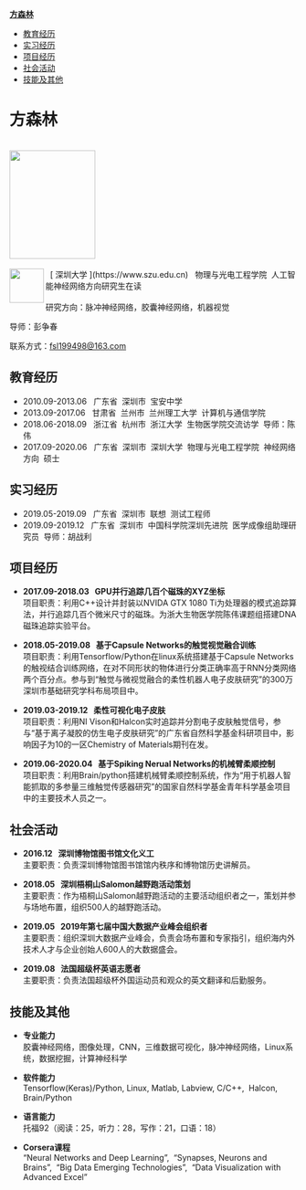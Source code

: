
[ **方森林** ](#方森林)
* [ 教育经历 ](#教育经历) 
* [ 实习经历 ](#实习经历)
* [ 项目经历 ](#项目经历)
* [ 社会活动 ](#社会活动)
* [ 技能及其他 ](#技能及其他)

<a name="方森林"></a>
# 方森林
<br />
<img src="https://user-images.githubusercontent.com/37896842/79166835-986fcc80-7e18-11ea-84f1-4e56c2220a25.jpeg" width="150" height="190" />
<br /><br />
<img align="left" src="https://user-images.githubusercontent.com/37896842/79167478-11235880-7e1a-11ea-86e9-5faef16b10e5.png" width="60" height="60" /> 
&nbsp;&nbsp;[ 深圳大学 ](https://www.szu.edu.cn) &nbsp;&nbsp;物理与光电工程学院&nbsp;&nbsp;人工智能神经网络方向研究生在读
<br /><br />
研究方向：脉冲神经网络，胶囊神经网络，机器视觉
<br />

导师：彭争春 
<br />

联系方式：fsl199498@163.com

<a name="教育经历"></a>
## 教育经历

* 2010.09-2013.06&nbsp;&nbsp;&nbsp;广东省&nbsp;&nbsp;深圳市&nbsp;&nbsp;宝安中学
* 2013.09-2017.06&nbsp;&nbsp;&nbsp;甘肃省&nbsp;&nbsp;兰州市&nbsp;&nbsp;兰州理工大学&nbsp;&nbsp;计算机与通信学院
* 2018.06-2018.09&nbsp;&nbsp;&nbsp;浙江省&nbsp;&nbsp;杭州市&nbsp;&nbsp;浙江大学&nbsp;&nbsp;生物医学院交流访学&nbsp;&nbsp;导师：陈伟
* 2017.09-2020.06&nbsp;&nbsp;&nbsp;广东省&nbsp;&nbsp;深圳市&nbsp;&nbsp;深圳大学&nbsp;&nbsp;物理与光电工程学院&nbsp;&nbsp;神经网络方向&nbsp;&nbsp;硕士

<a name="实习经历"></a>
## 实习经历
* 2019.05-2019.09&nbsp;&nbsp;&nbsp;广东省&nbsp;&nbsp;深圳市&nbsp;&nbsp;联想&nbsp;&nbsp;测试工程师
* 2019.09-2019.12&nbsp;&nbsp;&nbsp;广东省&nbsp;&nbsp;深圳市&nbsp;&nbsp;中国科学院深圳先进院&nbsp;&nbsp;医学成像组助理研究员&nbsp;&nbsp;导师：胡战利

<a name="项目经历"></a>
## 项目经历
* **2017.09-2018.03&nbsp;&nbsp;&nbsp;GPU并行追踪几百个磁珠的XYZ坐标**
<br />项目职责：利用C++设计并封装以NVIDA GTX 1080 Ti为处理器的模式追踪算法，并行追踪几百个微米尺寸的磁珠。为浙大生物医学院陈伟课题组搭建DNA磁珠追踪实验平台。

* **2018.05-2019.08&nbsp;&nbsp;&nbsp;基于Capsule Networks的触觉视觉融合训练**
<br />项目职责：利用Tensorflow/Python在linux系统搭建基于Capsule Networks的触视结合训练网络，在对不同形状的物体进行分类正确率高于RNN分类网络两个百分点。参与到“触觉与微视觉融合的柔性机器人电子皮肤研究”的300万深圳市基础研究学科布局项目中。

* **2019.03-2019.12&nbsp;&nbsp;&nbsp;柔性可视化电子皮肤** 
<br />项目职责：利用NI Vison和Halcon实时追踪并分割电子皮肤触觉信号，参与“基于离子凝胶的仿生电子皮肤研究”的广东省自然科学基金科研项目中，影响因子为10的一区Chemistry of Materials期刊在发。

* **2019.06-2020.04&nbsp;&nbsp;&nbsp;基于Spiking Nerual Networks的机械臂柔顺控制**
<br />项目职责：利用Brain/python搭建机械臂柔顺控制系统，作为“用于机器人智能抓取的多参量三维触觉传感器研究”的国家自然科学基金青年科学基金项目中的主要技术人员之一。

<a name="社会活动"></a>
## 社会活动
* **2016.12&nbsp;&nbsp;&nbsp;深圳博物馆图书馆文化义工**
<br />主要职责：负责深圳博物馆图书馆馆内秩序和博物馆历史讲解员。

* **2018.05&nbsp;&nbsp;&nbsp;深圳梧桐山Salomon越野跑活动策划**
<br />主要职责：作为梧桐山Salomon越野跑活动的主要活动组织者之一，策划并参与场地布置，组织500人的越野跑活动。

* **2019.05&nbsp;&nbsp;&nbsp;2019年第七届中国大数据产业峰会组织者**
<br />主要职责：组织深圳大数据产业峰会，负责会场布置和专家指引，组织海内外技术人才与企业创始人600人的大数据盛会。

* **2019.08&nbsp;&nbsp;&nbsp;法国超级杯英语志愿者**
<br />主要职责：负责法国超级杯外国运动员和观众的英文翻译和后勤服务。

<a name="技能及其他"></a>
## 技能及其他

* **专业能力**
<br />胶囊神经网络，图像处理，CNN，三维数据可视化，脉冲神经网络，Linux系统，数据挖掘，计算神经科学

* **软件能力**
<br />Tensorflow(Keras)/Python, Linux, Matlab, Labview, C/C++,&nbsp;&nbsp;Halcon, Brain/Python


* **语言能力**
<br />托福92（阅读：25，听力：28，写作：21，口语：18）

* **Corsera课程**
<br />“Neural Networks and Deep Learning”,&nbsp;&nbsp;“Synapses, Neurons and Brains”,&nbsp;&nbsp;“Big Data Emerging Technologies”,&nbsp;&nbsp;“Data Visualization with Advanced Excel”
